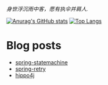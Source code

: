 *身世浮沉雨中客，愿有执伞并肩人.*

[![Anurag's GitHub stats](https://github-readme-stats.vercel.app/api?username=tiandankanfeng&theme=tokyonight&count_private=true&show_icons=true&repo=github-readme-stats)](https://github.com/anuraghazra/github-readme-stats)
[![Top Langs](https://github-readme-stats.vercel.app/api/top-langs/?username=tiandankanfeng&theme=tokyonight&count_private=true&show_icons=true)](https://github.com/anuraghazra/github-readme-stats)

# Blog posts
<!-- BLOG-POST-LIST:START -->
- [spring-statemachine](https://liangye-xo.xyz/?p=750)
- [spring-retry](https://liangye-xo.xyz/?p=747)
- [hippo4j](https://liangye-xo.xyz/?p=743)
<!-- BLOG-POST-LIST:END -->
